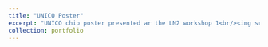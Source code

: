 ```yaml
---
title: "UNICO Poster"
excerpt: "UNICO chip poster presented ar the LN2 workshop 1<br/><img src='/files/garn2104_Unsupervised spiking neural networks with analog memristive devices for edge computing.pdf'>"
collection: portfolio
---
```


